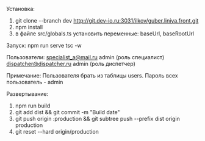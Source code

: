 Установка:
1. git clone --branch dev http://git.dev-io.ru:3031/ilkov/guber.liniya.front.git
2. npm install
3. в файле src/globals.ts установить переменные: baseUrl, baseRootUrl

Запуск:
npm run serve
tsc -w

Пользователи:
specialist_a@mail.ru admin (роль специалист)
dispatcher@dispatcher.ru admin (роль диспетчер)

Примечание: Пользователя брать из таблицы users. Пароль всех пользователь - admin

Развертывание:
1. npm run build
2. git add dist && git commit -m "Build date"
4. git push origin :production && git subtree push --prefix dist origin production
5. git reset --hard origin/production

